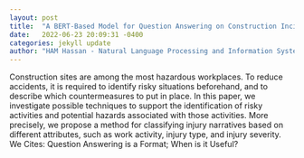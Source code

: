 ```yaml
---
layout: post
title:  "A BERT-Based Model for Question Answering on Construction Incident Reports"
date:   2022-06-23 20:09:31 -0400
categories: jekyll update
author: "HAM Hassan - Natural Language Processing and Information Systems , 2022"
---
```

Construction sites are among the most hazardous workplaces. To reduce accidents, it is required to identify risky situations beforehand, and to describe which countermeasures to put in place. In this paper, we investigate possible techniques to support the identification of risky activities and potential hazards associated with those activities. More precisely, we propose a method for classifying injury narratives based on different attributes, such as work activity, injury type, and injury severity. We  Cites: Question Answering is a Format; When is it Useful?